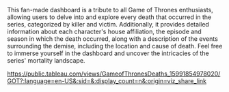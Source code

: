 
This fan-made dashboard is a tribute to all Game of Thrones enthusiasts, allowing users to delve into and explore every death that occurred in the series, categorized by killer and victim. Additionally, it provides detailed information about each character's house affiliation, the episode and season in which the death occurred, along with a description of the events surrounding the demise, including the location and cause of death. Feel free to immerse yourself in the dashboard and uncover the intricacies of the series' mortality landscape. 

https://public.tableau.com/views/GameofThronesDeaths_15991854978020/GOT?:language=en-US&:sid=&:display_count=n&:origin=viz_share_link
